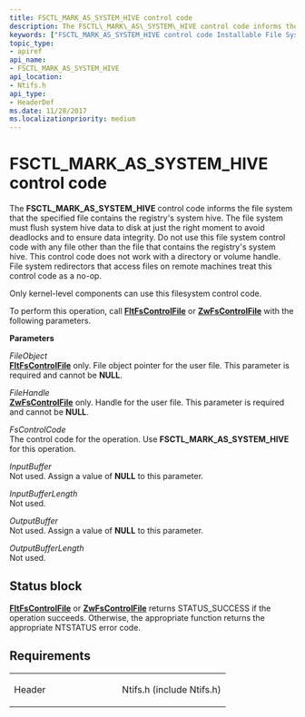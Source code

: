 ```yaml
---
title: FSCTL_MARK_AS_SYSTEM_HIVE control code
description: The FSCTL\_MARK\_AS\_SYSTEM\_HIVE control code informs the file system that the specified file contains the registry's system hive.
keywords: ["FSCTL_MARK_AS_SYSTEM_HIVE control code Installable File System Drivers"]
topic_type:
- apiref
api_name:
- FSCTL_MARK_AS_SYSTEM_HIVE
api_location:
- Ntifs.h
api_type:
- HeaderDef
ms.date: 11/28/2017
ms.localizationpriority: medium
---
```


# FSCTL\_MARK\_AS\_SYSTEM\_HIVE control code


The **FSCTL\_MARK\_AS\_SYSTEM\_HIVE** control code informs the file system that the specified file contains the registry's system hive. The file system must flush system hive data to disk at just the right moment to avoid deadlocks and to ensure data integrity. Do not use this file system control code with any file other than the file that contains the registry's system hive. This control code does not work with a directory or volume handle. File system redirectors that access files on remote machines treat this control code as a no-op.

Only kernel-level components can use this filesystem control code.

To perform this operation, call [**FltFsControlFile**](/windows-hardware/drivers/ddi/fltkernel/nf-fltkernel-fltfscontrolfile) or [**ZwFsControlFile**](/previous-versions/ff566462(v=vs.85)) with the following parameters.

**Parameters**

<a href="" id="fileobject"></a>*FileObject*  
[**FltFsControlFile**](/windows-hardware/drivers/ddi/fltkernel/nf-fltkernel-fltfscontrolfile) only. File object pointer for the user file. This parameter is required and cannot be **NULL**.

<a href="" id="filehandle"></a>*FileHandle*  
[**ZwFsControlFile**](/previous-versions/ff566462(v=vs.85)) only. Handle for the user file. This parameter is required and cannot be **NULL**.

<a href="" id="fscontrolcode"></a>*FsControlCode*  
The control code for the operation. Use **FSCTL\_MARK\_AS\_SYSTEM\_HIVE** for this operation.

<a href="" id="inputbuffer"></a>*InputBuffer*  
Not used. Assign a value of **NULL** to this parameter.

<a href="" id="inputbufferlength"></a>*InputBufferLength*  
Not used.

<a href="" id="outputbuffer"></a>*OutputBuffer*  
Not used. Assign a value of **NULL** to this parameter.

<a href="" id="outputbufferlength"></a>*OutputBufferLength*  
Not used.

Status block
------------

[**FltFsControlFile**](/windows-hardware/drivers/ddi/fltkernel/nf-fltkernel-fltfscontrolfile) or [**ZwFsControlFile**](/previous-versions/ff566462(v=vs.85)) returns STATUS\_SUCCESS if the operation succeeds. Otherwise, the appropriate function returns the appropriate NTSTATUS error code.

Requirements
------------

<table>
<colgroup>
<col width="50%" />
<col width="50%" />
</colgroup>
<tbody>
<tr class="odd">
<td align="left"><p>Header</p></td>
<td align="left">Ntifs.h (include Ntifs.h)</td>
</tr>
</tbody>
</table>

 

